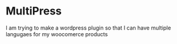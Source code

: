 # MultiPress
I am trying to make a wordpress plugin so that I can have multiple langugaes for my woocomerce products
